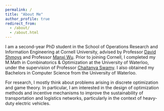 ```yaml
---
permalink: /
title: "About Me"
author_profile: true
redirect_from: 
  - /about/
  - /about.html
---
```


I am a second-year PhD student in the School of Operations Research and Information Engineering at Cornell University, advised by Professor [David Shmoys](https://people.orie.cornell.edu/shmoys/) and Professor [Manxi Wu](https://sites.google.com/view/manxi-wu/home). Prior to joining Cornell, I completed my M.Math in Combinatorics & Optimization at the University of Waterloo, under the supervision of Professor [Chaitanya Swamy](https://www.math.uwaterloo.ca/~cswamy/). I also obtained my Bachelors in Computer Science from the University of Waterloo. 

For research, I mostly think about problems arising in discrete optimization and game theory. In particular, I am interested in the design of optimization methods and incentive mechanisms to improve the sustainability of transportation and logistics networks, particularly in the context of heavy-duty electric vehicles. 

